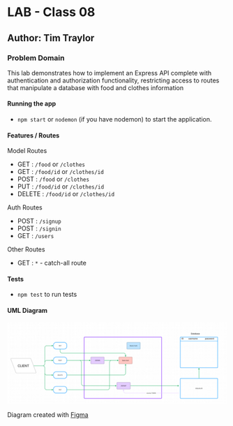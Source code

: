 # LAB - Class 08

## Author: Tim Traylor

### Problem Domain

This lab demonstrates how to implement an Express API complete with authentication and authorization functionality, restricting access to routes that manipulate a database with food and clothes information

#### Running the app

- `npm start` or `nodemon` (if you have nodemon) to start the application.

#### Features / Routes

Model Routes

- GET : `/food` or `/clothes`
- GET : `/food/id` or `/clothes/id`
- POST : `/food` or `/clothes`
- PUT : `/food/id` or `/clothes/id`
- DELETE : `/food/id` or `/clothes/id`

Auth Routes

- POST : `/signup`
- POST : `/signin`
- GET : `/users`

Other Routes

- GET : `*` - catch-all route

#### Tests

- `npm test` to run tests

#### UML Diagram

![UML Diagram](08UML.png)

Diagram created with [Figma](https://www.Figma.com/)
